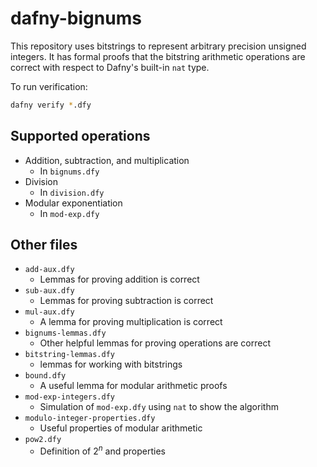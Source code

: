 # dafny-bignums

This repository uses bitstrings to represent arbitrary precision unsigned integers.
It has formal proofs that the bitstring arithmetic operations are correct
with respect to Dafny's built-in `nat` type.

To run verification:

```sh
dafny verify *.dfy
```

## Supported operations

- Addition, subtraction, and multiplication
  - In `bignums.dfy`
- Division
  - In `division.dfy`
- Modular exponentiation
  - In `mod-exp.dfy`

## Other files

- `add-aux.dfy`
  - Lemmas for proving addition is correct
- `sub-aux.dfy`
  - Lemmas for proving subtraction is correct
- `mul-aux.dfy`
  - A lemma for proving multiplication is correct
- `bignums-lemmas.dfy`
  - Other helpful lemmas for proving operations are correct
- `bitstring-lemmas.dfy`
  - lemmas for working with bitstrings
- `bound.dfy`
  - A useful lemma for modular arithmetic proofs
- `mod-exp-integers.dfy`
  - Simulation of `mod-exp.dfy` using `nat` to show the algorithm
- `modulo-integer-properties.dfy`
  - Useful properties of modular arithmetic
- `pow2.dfy`
  - Definition of $2^n$ and properties
